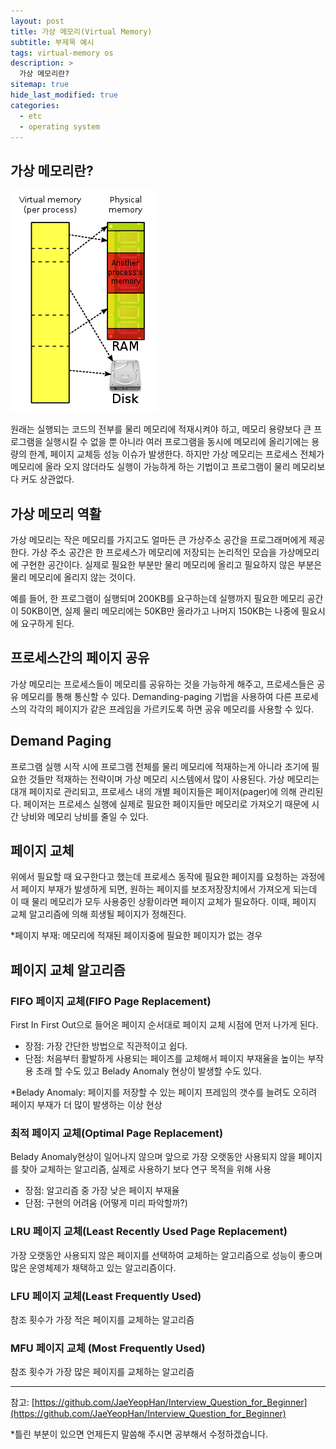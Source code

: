 ```yaml
---
layout: post
title: 가상 메모리(Virtual Memory)
subtitle: 부제목 예시
tags: virtual-memory os
description: >
  가상 메모리란?
sitemap: true
hide_last_modified: true
categories:
  - etc
  - operating system
---
```


## 가상 메모리란?

![](/assets//img/blog/etc/operating%20system/vm_1.PNG)

원래는 실행되는 코드의 전부를 물리 메모리에 적재시켜야 하고, 메모리 용량보다 큰 프로그램을 실행시킬 수 없을 뿐 아니라 여러 프로그램을 동시에 메모리에 올리기에는 용량의 한계, 페이지 교체등 성능 이슈가 발생한다. 하지만 가상 메모리는 프로세스 전체가 메모리에 올라 오지 않더라도 실행이 가능하게 하는 기법이고 프로그램이 물리 메모리보다 커도 상관없다.

## 가상 메모리 역활
가상 메모리는 작은 메모리를 가지고도 얼마든 큰 가상주소 공간을 프로그래머에게 제공한다. 가상 주소 공간은 한 프로세스가 메모리에 저장되는 논리적인 모습을 가상메모리에 구현한 공간이다. 실제로 필요한 부분만 물리 메모리에 올리고 필요하지 않은 부분은 물리 메모리에 올리지 않는 것이다.

예를 들어, 한 프로그램이 실행되며 200KB를 요구하는데 실행까지 필요한 메모리 공간이 50KB이면, 실제 물리 메모리에는 50KB만 올라가고 나머지 150KB는 나중에 필요시에 요구하게 된다.

## 프로세스간의 페이지 공유
가상 메모리는 프로세스들이 메모리를 공유하는 것을 가능하게 해주고, 프로세스들은 공유 메모리를 통해 통신할 수 있다. Demanding-paging 기법을 사용하여 다른 프로세스의 각각의 페이지가 같은 프레임을 가르키도록 하면 공유 메모리를 사용할 수 있다.

## Demand Paging
프로그램 실행 시작 시에 프로그램 전체를 물리 메모리에 적재하는게 아니라 초기에 필요한 것들만 적재하는 전략이며 가상 메모리 시스템에서 많이 사용된다. 가상 메모리는 대개 페이지로 관리되고, 프로세스 내의 개별 페이지들은 페이저(pager)에 의해 관리된다. 페이저는 프로세스 실행에 실제로 필요한 페이지들만 메모리로 가져오기 때문에 시간 낭비와 메모리 낭비를 줄일 수 있다.

## 페이지 교체
위에서 필요할 때 요구한다고 했는데 프로세스 동작에 필요한 페이지를 요청하는 과정에서 페이지 부재가 발생하게 되면, 원하는 페이지를 보조저장장치에서 가져오게 되는데 이 때 물리 메모리가 모두 사용중인 상황이라면 페이지 교체가 필요하다. 이때, 페이지 교체 알고리즘에 의해 희생될 페이지가 정해진다.

*페이지 부재: 메모리에 적재된 페이지중에 필요한 페이지가 없는 경우

## 페이지 교체 알고리즘

### FIFO 페이지 교체(FIFO Page Replacement)
First In First Out으로 들어온 페이지 순서대로 페이지 교체 시점에 먼저 나가게 된다.

- 장점: 가장 간단한 방법으로 직관적이고 쉽다.
- 단점: 처음부터 활발하게 사용되는 페이즈를 교체해서 페이지 부재율을 높이는 부작용 초래 할 수도 있고 Belady Anomaly 현상이 발생할 수도 있다.

*Belady Anomaly: 페이지를 저장할 수 있는 페이지 프레임의 갯수를 늘려도 오히려 페이지 부재가 더 많이 발생하는 이상 현상

### 최적 페이지 교체(Optimal Page Replacement)
Belady Anomaly현상이 일어나지 않으며 앞으로 가장 오랫동안 사용되지 않을 페이지를 찾아 교체하는 알고리즘, 실제로 사용하기 보다 연구 목적을 위해 사용

- 장점: 알고리즘 중 가장 낮은 페이지 부재율
- 단점: 구현의 어려움 (어떻게 미리 파악할까?)

### LRU 페이지 교체(Least Recently Used Page Replacement)
가장 오랫동안 사용되지 않은 페이지를 선택하여 교체하는 알고리즘으로 성능이 좋으며 많은 운영체제가 채택하고 있는 알고리즘이다.

### LFU 페이지 교체(Least Frequently Used)
참조 횟수가 가장 적은 페이지를 교체하는 알고리즘

### MFU 페이지 교체 (Most Frequently Used)
참조 횟수가 가장 많은 페이지를 교체하는 알고리즘

---
참고:
[https://github.com/JaeYeopHan/Interview_Question_for_Beginner](https://github.com/JaeYeopHan/Interview_Question_for_Beginner)

*틀린 부분이 있으면 언제든지 말씀해 주시면 공부해서 수정하겠습니다.